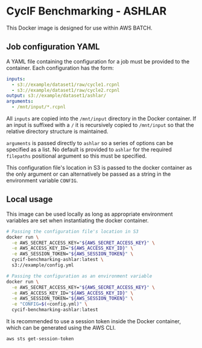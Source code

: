 # CycIF Benchmarking - ASHLAR

This Docker image is designed for use within AWS BATCH.

## Job configuration YAML

A YAML file containing the configuration for a job must be provided to the
container. Each configuration has the form:

```yaml
inputs:
  - s3://example/dataset1/raw/cycle1.rcpnl
  - s3://example/dataset1/raw/cycle2.rcpnl
output: s3://example/dataset1/ashlar/
arguments:
  - /mnt/input/*.rcpnl
```

All `inputs` are copied into the `/mnt/input` directory in the Docker container.
If an input is suffixed with a `/` it is recursively copied to `/mnt/input` so
that the relative directory structure is maintained.

`arguments` is passed directly to `ashlar` so a series of options can be
specified as a list. No default is provided to `ashlar` for the required
`filepaths` positional argument so this must be specified.

This configuration file's location in S3 is passed to the docker container as
the only argument or can alternatively be passed as a string in the environment
variable `CONFIG`.

## Local usage

This image can be used locally as long as appropriate environment variables
are set when instantiating the docker container.

```bash
# Passing the configuration file's location in S3
docker run \
  -e AWS_SECRET_ACCESS_KEY="${AWS_SECRET_ACCESS_KEY}" \
  -e AWS_ACCESS_KEY_ID="${AWS_ACCESS_KEY_ID}" \
  -e AWS_SESSION_TOKEN="${AWS_SESSION_TOKEN}" \
  cycif-benchmarking-ashlar:latest \
  s3://example/config.yml

# Passing the configuration as an environment variable
docker run \
  -e AWS_SECRET_ACCESS_KEY="${AWS_SECRET_ACCESS_KEY}" \
  -e AWS_ACCESS_KEY_ID="${AWS_ACCESS_KEY_ID}" \
  -e AWS_SESSION_TOKEN="${AWS_SESSION_TOKEN}" \
  -e "CONFIG=$(<config.yml)" \
  cycif-benchmarking-ashlar:latest
```

It is recommended to use a session token inside the Docker container, which can
be generated using the AWS CLI.

```bash
aws sts get-session-token
```
